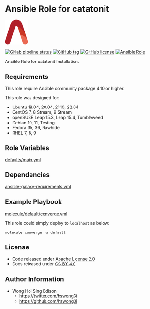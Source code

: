 # Ansible Role for catatonit

<img src="/alvistack.svg" width="75" alt="AlviStack">

[![Gitlab pipeline status](https://img.shields.io/gitlab/pipeline/alvistack/ansible-role-catatonit/master)](https://gitlab.com/alvistack/ansible-role-catatonit/-/pipelines)
[![GitHub tag](https://img.shields.io/github/tag/alvistack/ansible-role-catatonit.svg)](https://github.com/alvistack/ansible-role-catatonit/tags)
[![GitHub license](https://img.shields.io/github/license/alvistack/ansible-role-catatonit.svg)](https://github.com/alvistack/ansible-role-catatonit/blob/master/LICENSE)
[![Ansible Role](https://img.shields.io/badge/galaxy-alvistack.catatonit-blue.svg)](https://galaxy.ansible.com/alvistack/catatonit)

Ansible Role for catatonit Installation.

## Requirements

This role require Ansible community package 4.10 or higher.

This role was designed for:

  - Ubuntu 18.04, 20.04, 21.10, 22.04
  - CentOS 7, 8 Stream, 9 Stream
  - openSUSE Leap 15.3, Leap 15.4, Tumbleweed
  - Debian 10, 11, Testing
  - Fedora 35, 36, Rawhide
  - RHEL 7, 8, 9

## Role Variables

[defaults/main.yml](defaults/main.yml)

## Dependencies

[ansible-galaxy-requirements.yml](ansible-galaxy-requirements.yml)

## Example Playbook

[molecule/default/converge.yml](molecule/default/converge.yml)

This role could simply deploy to `localhost` as below:

    molecule converge -s default

## License

  - Code released under [Apache License 2.0](LICENSE)
  - Docs released under [CC BY 4.0](http://creativecommons.org/licenses/by/4.0/)

## Author Information

  - Wong Hoi Sing Edison
      - <https://twitter.com/hswong3i>
      - <https://github.com/hswong3i>
